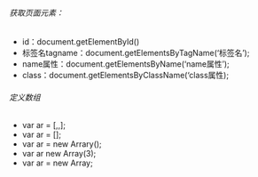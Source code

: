 ###### 获取页面元素：

* id：document.getElementById()
* 标签名tagname：document.getElementsByTagName(‘标签名’);
* name属性：document.getElementsByName(‘name属性’);
* class：document.getElementsByClassName(‘class属性);

###### 定义数组

* var ar  = [,,];
* var ar = [];
* var ar = new Arrary();
* var ar new Array(3);
* var ar = new Array;